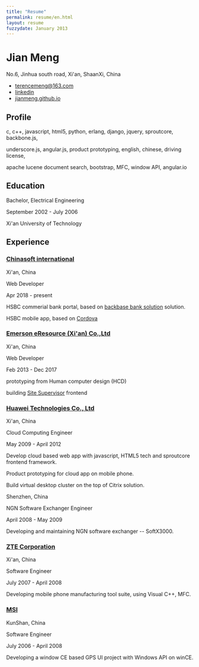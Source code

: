 ```yaml
---
title: "Resume"
permalink: resume/en.html
layout: resume
fuzzydate: January 2013
---
```


# Jian Meng

 No.6, Jinhua south road, Xi'an, ShaanXi, China
 
* <terencemeng@163.com>
* [linkedin](http://www.linkedin.com/pub/jian-meng/41/927/449)
* [jianmeng.github.io](https://jianmeng.github.io)
 
## Profile

c, c++, javascript, html5, python, erlang, django, jquery, sproutcore, backbone.js,

underscore.js, angular.js, product prototyping, english, chinese, driving license,

apache lucene document search, bootstrap, MFC, window API, angular.io



## Education
Bachelor, Electrical Engineering

September 2002 - July 2006

Xi'an University of Technology 


## Experience

### [Chinasoft international](http://www.chinasofti.com/)

  Xi'an, China

  Web Developer

  Apr 2018 - present

  HSBC commerial bank portal, based on [backbase bank solution](http://backbase.com) 
solution.

  HSBC mobile app, based on [Cordova](https://cordova.apache.org/)

### [Emerson eResource (Xi'an) Co.,Ltd](https://www.emerson.com/)
  
  Xi'an, China

  Web Developer

  Feb 2013 - Dec 2017

  prototyping from Human computer design (HCD)
  
  building [Site Supervisor](http://www.emersonclimate.com/en-us/Brands/Emerson/Emerson-Retail-Solutions/C-Stores/Introducing-ecoSYS/Pages/introducing-ecosys.aspx) frontend


### [Huawei Technologies Co., Ltd](http://www.huawei.com) 

  Xi'an, China

  Cloud Computing Engineer 

  May 2009 - April 2012

  Develop cloud based web app with javascript, HTML5 tech and sproutcore frontend framework.

  Product prototyping for cloud app on mobile phone.

  Build virtual desktop cluster on the top of Citrix solution.


  Shenzhen, China

  NGN Software Exchanger Engineer 

  April 2008 - May 2009

  Developing and maintaining NGN software exchanger -- SoftX3000.


### [ZTE Corporation](http://www.zte.com.cn)
  
  Xi'an, China

  Software Engineer 
  
  July 2007 - April 2008

  Developing mobile phone manufacturing tool suite, using Visual C++, MFC.



### [MSI](http://www.msi.com)
  
  KunShan, China

  Software Engineer
  
  July 2006 - April 2008

  Developing a window CE based GPS UI project with Windows API on winCE.



